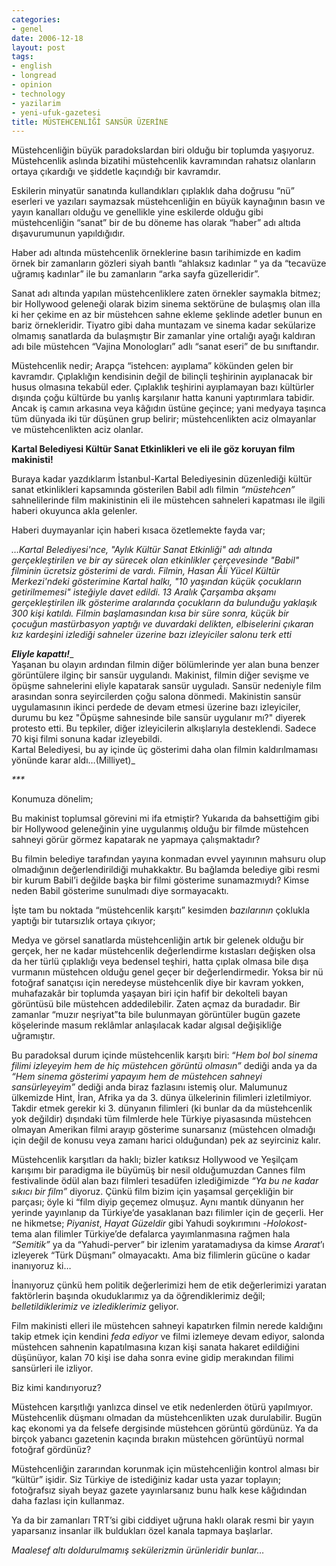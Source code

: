 ```yaml
---
categories:
- genel
date: 2006-12-18
layout: post
tags:
- english
- longread
- opinion
- technology
- yazilarim
- yeni-ufuk-gazetesi
title: MÜSTEHCENLİĞİ SANSÜR ÜZERİNE
---
```


Müstehcenliğin büyük paradokslardan biri olduğu bir toplumda yaşıyoruz. Müstehcenlik aslında bizatihi müstehcenlik kavramından rahatsız olanların ortaya çıkardığı ve şiddetle kaçındığı bir kavramdır.

Eskilerin minyatür sanatında kullandıkları çıplaklık daha doğrusu “nü” eserleri ve yazıları saymazsak müstehcenliğin en büyük kaynağının basın ve yayın kanalları olduğu ve genellikle yine eskilerde olduğu gibi müstehcenliğin “sanat” bir de bu döneme has olarak “haber” adı altıda dışavurumunun yapıldığıdır.

Haber adı altında müstehcenlik örneklerine basın tarihimizde en kadim örnek bir zamanların gözleri siyah bantlı “ahlaksız kadınlar “ ya da “tecavüze uğramış kadınlar” ile bu zamanların “arka sayfa güzelleridir”.

Sanat adı altında yapılan müstehcenliklere zaten örnekler saymakla bitmez; bir Hollywood geleneği olarak bizim sinema sektörüne de bulaşmış olan illa ki her çekime en az bir müstehcen sahne ekleme şeklinde adetler bunun en bariz örnekleridir. Tiyatro gibi daha muntazam ve sinema kadar sekülarize olmamış sanatlarda da bulaşmıştır Bir zamanlar yine ortalığı ayağı kaldıran adı bile müstehcen “Vajina Monologları” adlı “sanat eseri” de bu sınıftandır.

Müstehcenlik nedir; Arapça “istehcen: ayıplama” kökünden gelen bir kavramdır. Çıplaklığın kendisinin değil de bilinçli teşhirinin ayıplanacak bir husus olmasına tekabül eder. Çıplaklık teşhirini ayıplamayan bazı kültürler dışında çoğu kültürde bu yanlış karşılanır hatta kanuni yaptırımlara tabidir. Ancak iş camın arkasına veya kâğıdın üstüne geçince; yani medyaya taşınca tüm dünyada iki tür düşünen grup belirir; müstehcenlikten aciz olmayanlar ve müstehcenlikten aciz olanlar.

**Kartal Belediyesi Kültür Sanat Etkinlikleri ve eli ile göz koruyan film makinisti!**

Buraya kadar yazdıklarım İstanbul-Kartal Belediyesinin düzenlediği kültür sanat etkinlikleri kapsamında gösterilen Babil adlı filmin _“müstehcen”_ sahnelilerinde film makinistinin eli ile müstehcen sahneleri kapatması ile ilgili haberi okuyunca akla gelenler.

Haberi duymayanlar için haberi kısaca özetlemekte fayda var;

_…Kartal Belediyesi'nce, "Aylık Kültür Sanat Etkinliği" adı altında gerçekleştirilen ve bir ay sürecek olan etkinlikler çerçevesinde "Babil" filminin ücretsiz gösterimi de vardı. Filmin, Hasan Âli Yücel Kültür Merkezi'ndeki gösterimine Kartal halkı, "10 yaşından küçük çocukların getirilmemesi" isteğiyle davet edildi. 13 Aralık Çarşamba akşamı gerçekleştirilen ilk gösterime aralarında çocukların da bulunduğu yaklaşık 300 kişi katıldı. Filmin başlamasından kısa bir süre sonra, küçük bir çocuğun mastürbasyon yaptığı ve duvardaki delikten, elbiselerini çıkaran kız kardeşini izlediği sahneler üzerine bazı izleyiciler salonu terk etti_

**_Eliyle kapattı!_**_  
Yaşanan bu olayın ardından filmin diğer bölümlerinde yer alan buna benzer görüntülere ilginç bir sansür uygulandı. Makinist, filmin diğer sevişme ve öpüşme sahnelerini eliyle kapatarak sansür uyguladı. Sansür nedeniyle film arasından sonra seyircilerden çoğu salona dönmedi. Makinistin sansür uygulamasının ikinci perdede de devam etmesi üzerine bazı izleyiciler, durumu bu kez "Öpüşme sahnesinde bile sansür uygulanır mı?" diyerek protesto etti. Bu tepkiler, diğer izleyicilerin alkışlarıyla desteklendi. Sadece 70 kişi filmi sonuna kadar izleyebildi.  
Kartal Belediyesi, bu ay içinde üç gösterimi daha olan filmin kaldırılmaması yönünde karar aldı…(Milliyet)_

_\*\*\*_

Konumuza dönelim;

Bu makinist toplumsal görevini mi ifa etmiştir? Yukarıda da bahsettiğim gibi bir Hollywood geleneğinin yine uygulanmış olduğu bir filmde müstehcen sahneyi görür görmez kapatarak ne yapmaya çalışmaktadır?

Bu filmin belediye tarafından yayına konmadan evvel yayınının mahsuru olup olmadığının değerlendirildiği muhakkaktır. Bu bağlamda belediye gibi resmi bir kurum Babil’i değilde başka bir filmi gösterime sunamazmıydı? Kimse neden Babil gösterime sunulmadı diye sormayacaktı.

İşte tam bu noktada “müstehcenlik karşıtı” kesimden _bazılarının_ çoklukla yaptığı bir tutarsızlık ortaya çıkıyor;

Medya ve görsel sanatlarda müstehcenliğin artık bir gelenek olduğu bir gerçek, her ne kadar müstehcenlik değerlendirme kıstasları değişken olsa da her türlü çıplaklığı veya bedensel teşhiri, hatta çıplak olmasa bile dışa vurmanın müstehcen olduğu genel geçer bir değerlendirmedir. Yoksa bir nü fotoğraf sanatçısı için neredeyse müstehcenlik diye bir kavram yokken, muhafazakâr bir toplumda yaşayan biri için hafif bir dekolteli bayan görüntüsü bile müstehcen addedilebilir. Zaten açmaz da buradadır. Bir zamanlar “muzır neşriyat”ta bile bulunmayan görüntüler bugün gazete köşelerinde masum reklâmlar anlaşılacak kadar algısal değişikliğe uğramıştır.

Bu paradoksal durum içinde müstehcenlik karşıtı biri: “_Hem bol bol sinema filimi izleyeyim hem de hiç müstehcen görüntü olmasın”_ dediği anda ya da _“Hem sinema gösterimi yapayım hem de müstehcen sahneyi sansürleyeyim”_ dediği anda biraz fazlasını istemiş olur. Malumunuz ülkemizde Hint, İran, Afrika ya da 3. dünya ülkelerinin filimleri izletilmiyor. Takdir etmek gerekir ki 3. dünyanın filimleri (ki bunlar da da müstehcenlik yok değildir) dışındaki tüm filmlerde hele Türkiye piyasasında müstehcen olmayan Amerikan filmi arayıp gösterime sunarsanız (müstehcen olmadığı için değil de konusu veya zamanı harici olduğundan) pek az seyirciniz kalır.

Müstehcenlik karşıtları da haklı; bizler katıksız Hollywood ve Yeşilçam karışımı bir paradigma ile büyümüş bir nesil olduğumuzdan Cannes film festivalinde ödül alan bazı filmleri tesadüfen izlediğimizde _“Ya bu ne kadar sıkıcı bir film”_ diyoruz. Çünkü film bizim için yaşamsal gerçekliğin bir parçası; öyle ki “film diyip geçemez olmuşuz. Aynı mantık dünyanın her yerinde yayınlanıp da Türkiye’de yasaklanan bazı filimler için de geçerli. Her ne hikmetse; _Piyanist_, _Hayat Güzeldir_ gibi Yahudi soykırımını -_Holokost-_ tema alan filimler Türkiye’de defalarca yayımlanmasına rağmen hala _“Semitik”_ ya da “Yahudi-perver” bir izlenim yaratamadıysa da kimse _Ararat_’ı izleyerek “Türk Düşmanı” olmayacaktı. Ama biz filimlerin gücüne o kadar inanıyoruz ki…

İnanıyoruz çünkü hem politik değerlerimizi hem de etik değerlerimizi yaratan faktörlerin başında okuduklarımız ya da öğrendiklerimiz değil; _belletildiklerimiz ve izlediklerimiz_ geliyor.

Film makinisti elleri ile müstehcen sahneyi kapatırken filmin nerede kaldığını takip etmek için kendini _feda ediyor_ ve filmi izlemeye devam ediyor, salonda müstehcen sahnenin kapatılmasına kızan kişi sanata hakaret edildiğini düşünüyor, kalan 70 kişi ise daha sonra evine gidip merakından filimi sansürleri ile izliyor.

Biz kimi kandırıyoruz?

Müstehcen karşıtlığı yanlızca dinsel ve etik nedenlerden ötürü yapılmıyor. Müstehcenlik düşmanı olmadan da müstehcenlikten uzak durulabilir. Bugün kaç ekonomi ya da felsefe dergisinde müstehcen görüntü gördünüz. Ya da birçok yabancı gazetenin kaçında bırakın müstehcen görüntüyü normal fotoğraf gördünüz?

Müstehcenliğin zararından korunmak için müstehcenliğin kontrol alması bir “kültür” işidir. Siz Türkiye de istediğiniz kadar usta yazar toplayın; fotoğrafsız siyah beyaz gazete yayınlarsanız bunu halk kese kâğıdından daha fazlası için kullanmaz.

Ya da bir zamanları TRT’si gibi ciddiyet uğruna haklı olarak resmi bir yayın yaparsanız insanlar ilk buldukları özel kanala tapmaya başlarlar.

_Maalesef altı doldurulmamış sekülerizmin ürünleridir bunlar…_
